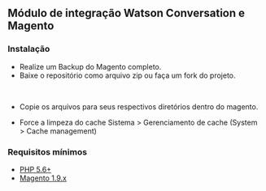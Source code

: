 <h2>Módulo de integração Watson Conversation e Magento</h2>


<h3>Instalação</h3>
<ul>
  <li>Realize um Backup do Magento completo.</li>
  <li>Baixe o repositório como arquivo zip ou faça um fork do projeto.</li>
  
  <li>Copie os arquivos para seus respectivos diretórios dentro do magento.</li>
  <li>Force a limpeza do cache Sistema > Gerenciamento de cache (System > Cache management)</li>
</ul>

<h3>Requisitos mínimos</h3>

<ul>
  <li><a href="http://www.php.net/">PHP 5.6+</a></li>
  <li><a href="https://magento.com/">Magento 1.9.x</a></li>
</ul>

